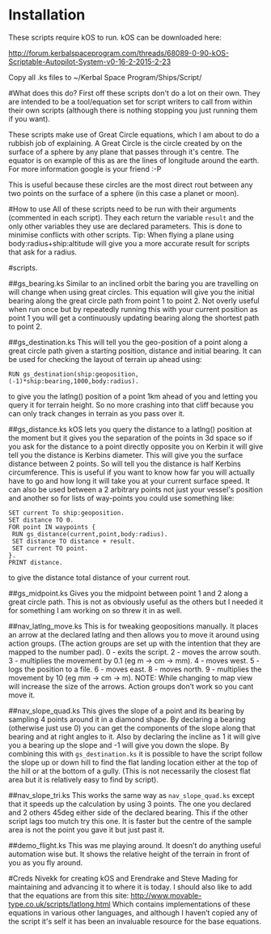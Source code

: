 # Installation
These scripts require kOS to run. kOS can be downloaded here:

http://forum.kerbalspaceprogram.com/threads/68089-0-90-kOS-Scriptable-Autopilot-System-v0-16-2-2015-2-23

Copy all .ks files to ~/Kerbal Space Program/Ships/Script/

#What does this do?
First off these scripts don't do a lot on their own. They are intended to be a tool/equation set for script writers to call from within their own scripts (although there is nothing stopping you just running them if you want).

These scripts make use of Great Circle equations, which I am about to do a rubbish job of explaining. A Great Circle is the circle created by on the surface of a sphere by any plane that passes through it's centre. The equator is on example of this as are the lines of longitude around the earth.
For more information google is your friend :-P

This is useful because these circles are the most direct rout between any two points on the surface of a sphere (in this case a planet or moon).

#How to use
All of these scripts need to be run with their arguments (commented in each script). They each return the variable `result` and the only other variables they use are declared parameters. This is done to minimise conflicts with other scripts.
Tip: When flying a plane using body:radius+ship:altitude will give you a more accurate result for scripts that ask for a radius.

#scripts.

##gs_bearing.ks
Similar to an inclined orbit the baring you are travelling on will change when using great circles. This equation will give you the initial bearing along the great circle path from point 1 to point 2.
Not overly useful when run once but by repeatedly running this with your current position as point 1 you will get a continuously updating bearing along the shortest path to point 2.

##gs_destination.ks
This will tell you the geo-position of a point along a great circle path given a starting position, distance and initial bearing. It can be used for checking the layout of terrain up ahead using:
```
RUN gs_destination(ship:geoposition,(-1)*ship:bearing,1000,body:radius).
```
to give you the latlng() position of a point 1km ahead of you and letting you query it for terrain height. So no more crashing into that cliff because you can only track changes in terrain as you pass over it.

##gs_distance.ks
kOS lets you query the distance to a latlng() position at the moment but it gives you the separation of the points in 3d space so if you ask for the distance to a point directly opposite you on Kerbin it will give tell you the distance is Kerbins diameter. This will give you the surface distance between 2 points. So will tell you the distance is half Kerbins circumference. This is useful if you want to know how far you will actually have to go and how long it will take you at your current surface speed.
It can also be used between a 2 arbitrary points not just your vessel's position and another so for lists of way-points you could use something like:
```
SET current To ship:geoposition.
SET distance TO 0.
FOR point IN waypoints {
 RUN gs_distance(current,point,body:radius).
 SET distance TO distance + result.
 SET current TO point.
}.
PRINT distance.
```
to give the distance total distance of your current rout.

##gs_midpoint.ks
Gives you the midpoint between point 1 and 2 along a great circle path. This is not as obviously useful as the others but I needed it for something I am working on so threw it in as well.

##nav_latlng_move.ks
This is for tweaking geopositions manually. It places an arrow at the declared latlng and then allows you to move it around using action groups. (The action groups are set up with the intention that they are mapped to the number pad).
0 - exits the script.
2 - moves the arrow south.
3 - multiplies the movement by 0.1 (eg m -> cm -> mm).
4 - moves west.
5 - logs the position to a file.
6 - moves east.
8 - moves north.
9 - multiplies the movement by 10 (eg mm -> cm -> m).
NOTE: While changing to map view will increase the size of the arrows. Action groups don’t work so you cant move it.

##nav_slope_quad.ks
This gives the slope of a point and its bearing by sampling 4 points around it in a diamond shape.
By declaring a bearing (otherwise just use 0) you can get the components of the slope along that bearing and at right angles to it. Also by declaring the incline as 1 it will give you a bearing up the slope and -1 will give you down the slope.
By combining this with `gs_destination.ks` it is possible to have the script follow the slope up or down hill to find the flat landing location either at the top of the hill or at the bottom of a gully. (This is not necessarily the closest flat area but it is relatively easy to find by script).

##nav_slope_tri.ks
This works the same way as `nav_slope_quad.ks` except that it speeds up the calculation by using 3 points. The one you declared and 2 others 45deg either side of the declared bearing.
This if the other script lags too mutch try this one. It is faster but the centre of the sample area is not the point you gave it but just past it.

##demo_flight.ks
This was me playing around. It doesn’t do anything useful automation wise but. It shows the relative height of the terrain in front of you as you fly around.

#Creds
Nivekk for creating kOS and Erendrake and Steve Mading for maintaining and advancing it to where it is today.
I should also like to add that the equations are from this site:
http://www.movable-type.co.uk/scripts/latlong.html
Which contains implementations of these equations in various other languages, and although I haven’t copied any of the script it's self it has been an invaluable resource for the base equations.
